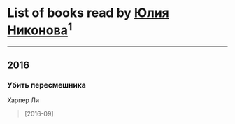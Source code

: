 # List of books read by [Юлия Никонова](https://my.mail.ru/mail/nikonova_y92/)<sup>1</sup>
---

## 2016

### Убить пересмешника
Харпер Ли
> [2016-09] 




